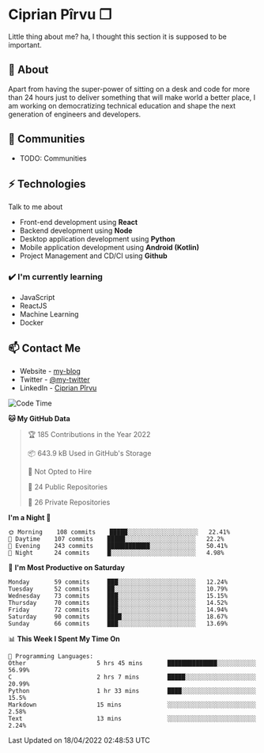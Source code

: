 # Ciprian Pîrvu ❐

Little thing about me? ha, I thought this section it is supposed to be important.

## 🧐 About

Apart from having the super-power of sitting on a desk and code for more than 24 hours just to deliver something that will make world a better place, I am working on democratizing technical education and shape the next generation of engineers and developers.

## 👯 Communities

-   TODO: Communities

## ⚡ Technologies

Talk to me about

-   Front-end development using **React**
-   Backend development using **Node**
-   Desktop application development using **Python**
-   Mobile application development using **Android (Kotlin)**
-   Project Management and CD/CI using **Github**

### ✔️ I'm currently learning

-   JavaScript
-   ReactJS
-   Machine Learning
-   Docker

## 📫 Contact Me

-   Website - [my-blog]()
-   Twitter - [@my-twitter]()
-   LinkedIn - [Ciprian Pîrvu](https://www.linkedin.com/in/p%C3%AErvu-ciprian-cristian-4415991b1/)

<!--START_SECTION:waka-->
![Code Time](http://img.shields.io/badge/Code%20Time-1%2C123%20hrs%2044%20mins-blue)

**🐱 My GitHub Data** 

> 🏆 185 Contributions in the Year 2022
 > 
> 📦 643.9 kB Used in GitHub's Storage 
 > 
> 🚫 Not Opted to Hire
 > 
> 📜 24 Public Repositories 
 > 
> 🔑 26 Private Repositories  
 > 
**I'm a Night 🦉** 

```text
🌞 Morning    108 commits    █████░░░░░░░░░░░░░░░░░░░░   22.41% 
🌆 Daytime    107 commits    █████░░░░░░░░░░░░░░░░░░░░   22.2% 
🌃 Evening    243 commits    ████████████░░░░░░░░░░░░░   50.41% 
🌙 Night      24 commits     █░░░░░░░░░░░░░░░░░░░░░░░░   4.98%

```
📅 **I'm Most Productive on Saturday** 

```text
Monday       59 commits     ███░░░░░░░░░░░░░░░░░░░░░░   12.24% 
Tuesday      52 commits     ██░░░░░░░░░░░░░░░░░░░░░░░   10.79% 
Wednesday    73 commits     ███░░░░░░░░░░░░░░░░░░░░░░   15.15% 
Thursday     70 commits     ███░░░░░░░░░░░░░░░░░░░░░░   14.52% 
Friday       72 commits     ███░░░░░░░░░░░░░░░░░░░░░░   14.94% 
Saturday     90 commits     ████░░░░░░░░░░░░░░░░░░░░░   18.67% 
Sunday       66 commits     ███░░░░░░░░░░░░░░░░░░░░░░   13.69%

```


📊 **This Week I Spent My Time On** 

```text
💬 Programming Languages: 
Other                    5 hrs 45 mins       ██████████████░░░░░░░░░░░   56.99% 
C                        2 hrs 7 mins        █████░░░░░░░░░░░░░░░░░░░░   20.99% 
Python                   1 hr 33 mins        ████░░░░░░░░░░░░░░░░░░░░░   15.5% 
Markdown                 15 mins             ░░░░░░░░░░░░░░░░░░░░░░░░░   2.58% 
Text                     13 mins             ░░░░░░░░░░░░░░░░░░░░░░░░░   2.24%

```


 Last Updated on 18/04/2022 02:48:53 UTC
<!--END_SECTION:waka-->
